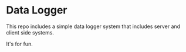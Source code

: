 # Data Logger

This repo includes a simple data logger system that includes server and client side systems.

It's for fun.
